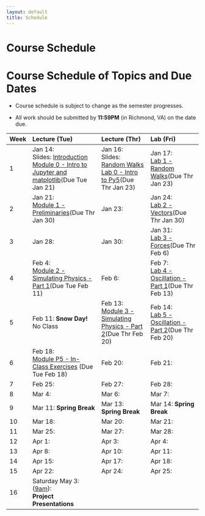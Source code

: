 ```yaml
---
layout: default
title: Schedule
---
```


# Course Schedule

# Course Schedule of Topics and Due Dates

* Course schedule is subject to change as the semester progresses. 

* All work should be submitted by **11:59PM** (in Richmond, VA) on the date due.

| Week | Lecture (Tue)                              | Lecture (Thr)                                 | Lab (Fri)                                        |
| :--- | :---                                       | :---                                          | :---                                             |
| 1    | Jan 14: <br />Slides: [Introduction](lectures/01-Introduction.pdf) <br />[Module 0 - Intro to Jupyter and matplotlib](module/0)(Due Tue Jan 21)          | Jan 16: <br />Slides: [Random Walks](lectures/02-Random-Walks.pdf)<br />[Lab 0 - Intro to Py5](lab/0)(Due Thr Jan 23)                                       | Jan 17: <br />[Lab 1 - Random Walks](lab/1)(Due Thr Jan 23)                  |
| 2    | Jan  21:<br />[Module 1 - Preliminaries](module/1)(Due Thr Jan 30)    | Jan  23:      | Jan  24: <br />[Lab 2 - Vectors](lab/2)(Due Thr Jan 30)         |
| 3    | Jan 28:     | Jan 30:       | Jan 31: <br />[Lab 3 - Forces](lab/3)(Due Thr Feb 6)          |
| 4    | Feb 4: <br />[Module 2 - Simulating Physics - Part 1](module/2)(Due Tue Feb 11)     | Feb 6:        | Feb 7: <br />[Lab 4 - Oscillation - Part 1](lab/4)(Due Thr Feb 13)          |
| 5    | Feb 11: **Snow Day!**  <br /> No Class    | Feb 13: <br />[Module 3 - Simulating Physics - Part 2](module/3)(Due Thr Feb 20)      | Feb 14: <br />[Lab 5 - Oscillation - Part 2](lab/5)(Due Thr Feb 20)          |
| 6    | Feb 18: <br />[Module P5 - In-Class Exercises](https://classroom.github.com/a/ixX7oKS7) (Due Tue Feb 18)   | Feb 20:       | Feb 21:           |
| 7    | Feb 25:     | Feb 27:       | Feb 28:          |
| 8    | Mar  4:     | Mar 6:        | Mar 7:           |
| 9    | Mar 11: **Spring Break** | Mar 13: **Spring Break** | Mar 14: **Spring Break** |
| 10   | Mar 18:     | Mar 20:       | Mar 21:           |
| 11   | Mar 25:     | Mar 27:       | Mar 28:          |
| 12   | Apr 1:      | Apr 3:        | Apr 4:            |
| 13   | Apr 8:      | Apr 10:       | Apr 11:           |
| 14   | Apr 15:     | Apr 17:       | Apr 18:           |
| 15   | Apr 22:     | Apr 24:       | Apr 25:          |
| 16   | Saturday May 3: (<u>9am</u>):<br /> **Project Presentations**     |             |                        |
